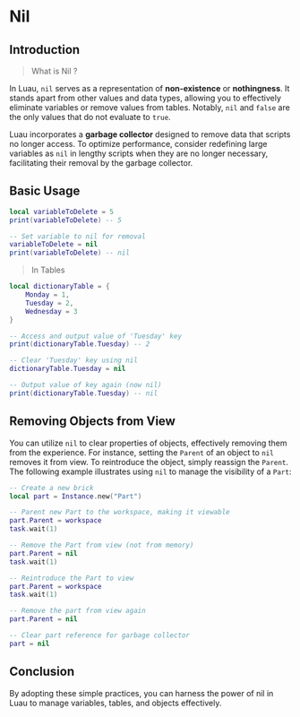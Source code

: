 # Nil

## Introduction

> What is Nil ?

In Luau, `nil` serves as a representation of **non-existence** or **nothingness**. It stands apart from other values and data types, allowing you to effectively eliminate variables or remove values from tables. Notably, `nil` and `false` are the only values that do not evaluate to `true`.

Luau incorporates a **garbage collector** designed to remove data that scripts no longer access. To optimize performance, consider redefining large variables as `nil` in lengthy scripts when they are no longer necessary, facilitating their removal by the garbage collector.

## Basic Usage

```lua
local variableToDelete = 5
print(variableToDelete) -- 5

-- Set variable to nil for removal
variableToDelete = nil
print(variableToDelete) -- nil
```

> In Tables

```lua
local dictionaryTable = {
	Monday = 1,
	Tuesday = 2,
	Wednesday = 3
}

-- Access and output value of 'Tuesday' key
print(dictionaryTable.Tuesday) -- 2

-- Clear 'Tuesday' key using nil
dictionaryTable.Tuesday = nil

-- Output value of key again (now nil)
print(dictionaryTable.Tuesday) -- nil
```

## Removing Objects from View

You can utilize `nil` to clear properties of objects, effectively removing them from the experience. For instance, setting the `Parent` of an object to `nil` removes it from view. To reintroduce the object, simply reassign the `Parent`. The following example illustrates using `nil` to manage the visibility of a `Part`:

```lua
-- Create a new brick
local part = Instance.new("Part")

-- Parent new Part to the workspace, making it viewable
part.Parent = workspace
task.wait(1)

-- Remove the Part from view (not from memory)
part.Parent = nil
task.wait(1)

-- Reintroduce the Part to view
part.Parent = workspace
task.wait(1)

-- Remove the part from view again
part.Parent = nil

-- Clear part reference for garbage collector
part = nil
```

## Conclusion

By adopting these simple practices, you can harness the power of nil in Luau to manage variables, tables, and objects effectively.
